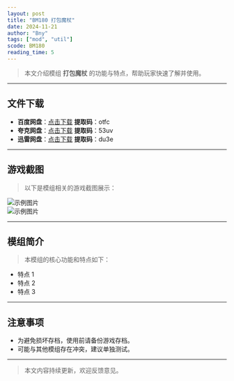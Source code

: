 ```yaml
---
layout: post
title: "BM180 打包魔杖"
date: 2024-11-21
author: "Bny"
tags: ["mod", "util"]
scode: BM180
reading_time: 5
---
```


> 本文介绍模组 **打包魔杖** 的功能与特点，帮助玩家快速了解并使用。

---





## 文件下载
- **百度网盘**：[点击下载](https://pan.baidu.com/s/1oGmaUiTEllMl2mXcr5o9Hg?pwd=otfc)  **提取码**：otfc  
- **夸克网盘**：[点击下载](https://pan.quark.cn/s/767c6af3ad54?pwd=53uv)  **提取码**：53uv  
- **迅雷网盘**：[点击下载](https://pan.xunlei.com/s/VOCCbhlPqAcAIIak7HP7o-14A1?pwd=du3e)  **提取码**：du3e  

---

## 游戏截图
> 以下是模组相关的游戏截图展示：

![示例图片](https://example.com/screenshot1.jpg)  
![示例图片](https://example.com/screenshot2.jpg)

---

## 模组简介
> 本模组的核心功能和特点如下：
- 特点 1
- 特点 2
- 特点 3

---

## 注意事项
- 为避免损坏存档，使用前请备份游戏存档。
- 可能与其他模组存在冲突，建议单独测试。

---

> 本文内容持续更新，欢迎反馈意见。
